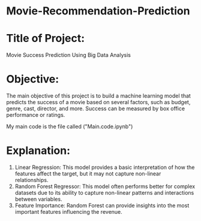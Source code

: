 # Movie-Recommendation-Prediction

# Title of Project:
Movie Success Prediction Using Big Data Analysis


# Objective:
The main objective of this project is to build a machine learning model that predicts the success of a movie based on several factors, such as budget, genre, cast, director, and more. Success can be measured by box office performance or ratings.

My main code is the file called ("Main.code.ipynb")

# Explanation:
1. Linear Regression: This model provides a basic interpretation of how the features affect the target, but it may not capture non-linear relationships.
2. Random Forest Regressor: This model often performs better for complex datasets due to its ability to capture non-linear patterns and interactions between variables.
3. Feature Importance: Random Forest can provide insights into the most important features influencing the revenue.
